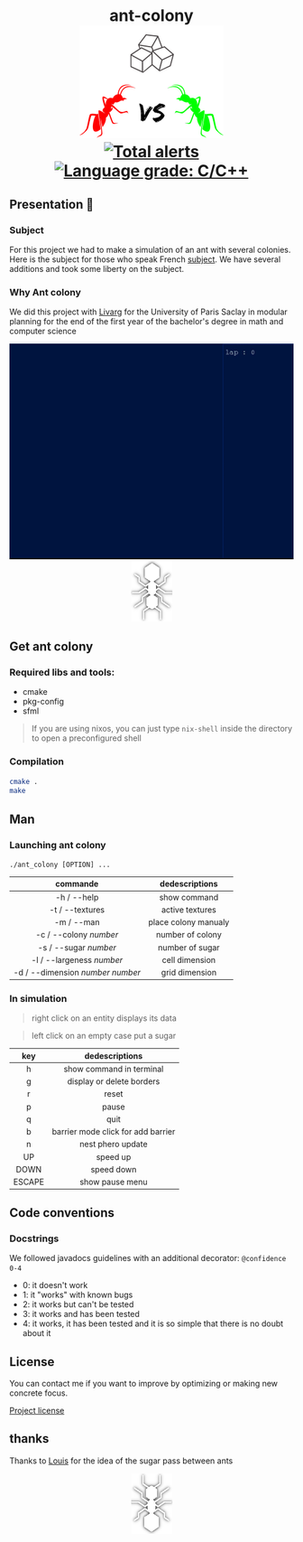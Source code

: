 <h1 align="center">
  ant-colony
  <br>
    <img src="./utility/logo.png" alt="./utility/ant-colony-logo" width="256">
  <br>

  <a href="https://lgtm.com/projects/g/Valeran-MAYTIE/ant-colony/alerts/">
  <img alt="Total alerts" src="https://img.shields.io/lgtm/alerts/g/Valeran-MAYTIE/ant-colony.svg?logo=lgtm&logoWidth=18"/>
  </a>
  
  <a href="https://lgtm.com/projects/g/Valeran-MAYTIE/ant-colony/context:cpp">
  <img alt="Language grade: C/C++" src="https://img.shields.io/lgtm/grade/cpp/g/Valeran-MAYTIE/ant-colony.svg?logo=lgtm&logoWidth=18"/>
  </a>

</h1>

## Presentation 🐜

### Subject

For this project we had to make a simulation of an ant with several colonies. Here is the subject for those who speak French [subject](./subject.pdf). We have several additions and took some liberty on the subject.

### Why Ant colony


We did this project with [Livarg](https://github.com/Livarg) for the University of Paris Saclay in modular planning for the end of the first year of the bachelor's degree in math and computer science

<div align="center">
  <img alt="ant.gif" src="./utility/ant.gif"/>
</div>

<div align="center">
  <img src="./utility/ant_180.png"/>
</div>

## Get ant colony

### Required libs and tools:
- cmake
- pkg-config
- sfml 

> If you are using nixos, you can just type ``nix-shell`` inside the directory to open a preconfigured shell

### Compilation
```sh
cmake .
make
```

## Man

### Launching ant colony
```
./ant_colony [OPTION] ...
```

|commande|dedescriptions|
|:-:|:-:|
| -h / --help | show command |
| -t / --textures | active textures |
| -m / --man | place colony manualy |
| -c / --colony *number* | number of colony |
| -s / --sugar *number* | number of sugar |
| -l / --largeness *number* | cell dimension |
| -d / --dimension *number number* | grid dimension |

### In simulation

  >right click on an entity displays its data

  >left click on an empty case put a sugar

  |key|dedescriptions|
|:-:|:-:|
| h | show command in terminal |
| g | display or delete borders |
| r | reset |
| p | pause |
| q | quit |
| b | barrier mode click for add barrier |
| n | nest phero update |
| UP | speed up |
| DOWN | speed down |
| ESCAPE | show pause menu |

## Code conventions

### Docstrings
We followed javadocs guidelines with an additional decorator:
``@confidence 0-4``
- 0: it doesn't work
- 1: it "works" with known bugs
- 2: it works but can't be tested
- 3: it works and has been tested
- 4: it works, it has been tested and it is so simple that there is no doubt about it

## License

You can contact me if you want to improve by optimizing or making new concrete focus.

[Project license](./LICENSE.md)

## thanks

Thanks to [Louis](https://github.com/MLouis8) for the idea of ​​the sugar pass between ants

<div align="center">
  <img src="./utility/ant.png"/>
</div>